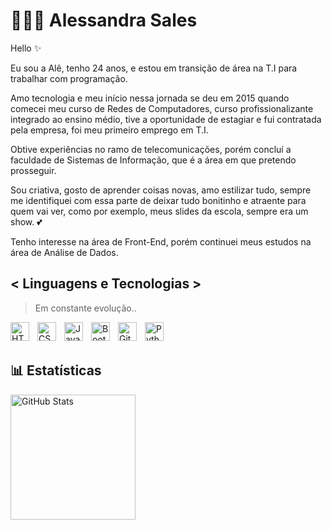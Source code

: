 # 👩🏻‍💻 Alessandra Sales

Hello ✨

Eu sou a Alê, tenho 24 anos, e estou em transição de área na T.I para trabalhar com programação.

Amo tecnologia e meu início nessa jornada se deu em 2015 quando comecei meu curso de Redes de Computadores, curso profissionalizante integrado ao ensino médio, tive a oportunidade de estagiar e fui contratada pela empresa, foi meu primeiro emprego em T.I.

Obtive experiências no ramo de telecomunicações, porém concluí a faculdade de Sistemas de Informação, que é a área em que pretendo prosseguir.

Sou criativa, gosto de aprender coisas novas, amo estilizar tudo, sempre me identifiquei com essa parte de deixar tudo bonitinho e atraente para quem vai ver, como por exemplo, meus slides da escola, sempre era um show. 💕

Tenho interesse na área de Front-End, porém continuei meus estudos na área de Análise de Dados. 

## < Linguagens e Tecnologias >
> Em constante evolução..

<img 
    align="left" 
    alt="HTML"
    title="HTML" 
    width="30px" 
    style="padding-right: 10px;" 
    src="https://cdn.jsdelivr.net/gh/devicons/devicon@latest/icons/html5/html5-original.svg" 
/>

<img 
    align="left" 
    alt="CSS" 
    title="CSS"
    width="30px" 
    style="padding-right: 10px;" 
    src="https://cdn.jsdelivr.net/gh/devicons/devicon@latest/icons/css3/css3-original.svg" 
/>

<img 
    align="left" 
    alt="JavaScript" 
    title="JavaScript"
    width="30px" 
    style="padding-right: 10px;" 
    src="https://cdn.jsdelivr.net/gh/devicons/devicon@latest/icons/javascript/javascript-original.svg" 
/>

<img 
    align="left" 
    alt="Bootstrap"
    title="Bootstrap" 
    width="30px" 
    style="padding-right: 10px;" 
    src="https://cdn.jsdelivr.net/gh/devicons/devicon@latest/icons/bootstrap/bootstrap-original.svg" 
/>

<img 
    align="left" 
    alt="Git" 
    title="Git"
    width="30px" 
    style="padding-right: 10px;" 
    src="https://cdn.jsdelivr.net/gh/devicons/devicon@latest/icons/git/git-original.svg" 
/>

<img 
    align="left" 
    alt="Python" 
    title="Python"
    width="30px" 
    style="padding-right: 10px;" 
    src="https://cdn.jsdelivr.net/gh/devicons/devicon@latest/icons/python/python-original.svg" 
/>

<br><br>

## 📊 Estatísticas 


<img 
      align="left" 
      alt="GitHub Stats" 
      height="200" 
      src="https://github-readme-stats.vercel.app/api/top-langs/?username=alessandrafsales&theme=tokyonight&layout=compact&custom_title=Tecnologias&langs_count=9" 
  />
